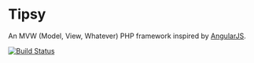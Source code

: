 Tipsy
=====

An MVW (Model, View, Whatever) PHP framework inspired by [AngularJS](https://angularjs.org/).

[![Build Status](https://travis-ci.org/arzynik/Tipsy.svg?branch=master)](https://travis-ci.org/arzynik/Tipsy)
